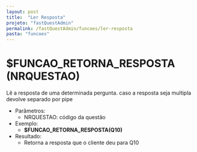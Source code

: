 ```yaml
---
layout: post
title:  "Ler Resposta"
projeto: "fastQuestAdmin"
permalink: /fastQuestAdmin/funcoes/ler-resposta
pasta: "funcoes"
---
```

# $FUNCAO_RETORNA_RESPOSTA (NRQUESTAO)
Lê a resposta de uma determinada pergunta. caso a resposta seja multipla devolve separado por pipe

- Parâmetros: 
    - NRQUESTAO: código da questão
- Exemplo:
    - **$FUNCAO_RETORNA_RESPOSTA(Q10)**
- Resultado:
    - Retorna a resposta que o cliente deu para Q10